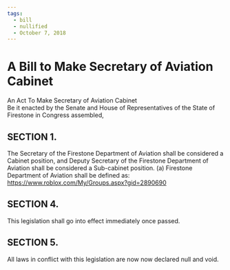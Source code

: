 ```yaml
---
tags:
  - bill
  - nullified
  - October 7, 2018
---
```


# A Bill to Make Secretary of Aviation Cabinet

An Act To Make Secretary of Aviation Cabinet<br/>
Be it enacted by the Senate and House of Representatives of the State of Firestone in Congress assembled,

## SECTION 1.

The Secretary of the Firestone Department of Aviation shall be considered a Cabinet position, and Deputy Secretary of the Firestone Department of Aviation shall be considered a Sub-cabinet position.
(a) Firestone Department of Aviation shall be defined as: https://www.roblox.com/My/Groups.aspx?gid=2890690

## SECTION 4.

This legislation shall go into effect immediately once passed.

## SECTION 5.

All laws in conflict with this legislation are now now declared null and void.

